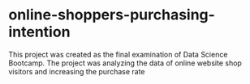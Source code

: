 # online-shoppers-purchasing-intention
This project was created as the final examination of Data Science Bootcamp. The project was analyzing the data of online website shop visitors  and increasing the purchase rate
